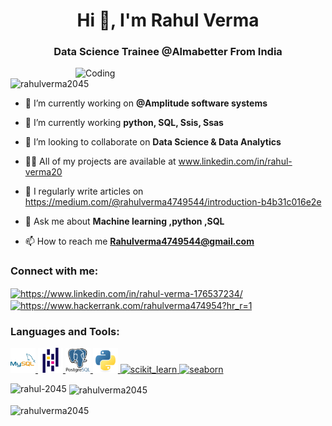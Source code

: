 <h1 align="center">Hi 👋, I'm Rahul Verma</h1>
<h3 align="center">Data Science Trainee @Almabetter From India</h3>
<img align="right" alt="Coding" width="400" src=https://clipartspub.com/images/coding-clipart-person-6.jpg



<p align="left"> <img src="https://komarev.com/ghpvc/?username=rahulverma2045&label=Profile%20views&color=0e75b6&style=flat" alt="rahulverma2045" /> </p>




- 🔭 I’m currently working on **@Amplitude software systems**


- 🌱 I’m currently working  **python, SQL, Ssis, Ssas**

- 👯 I’m looking to collaborate on **Data Science & Data Analytics**

- 👨‍💻 All of my projects are available at www.linkedin.com/in/rahul-verma20

- 📝 I regularly write articles on  https://medium.com/@rahulverma4749544/introduction-b4b31c016e2e

- 💬 Ask me about **Machine learning ,python ,SQL**

- 📫 How to reach me **Rahulverma4749544@gmail.com**

<h3 align="left">Connect with me:</h3>
<p align="left">
<a href="https://linkedin.com/in/https://www.linkedin.com/in/rahul-verma-176537234/" target="blank"><img align="center" src="https://raw.githubusercontent.com/rahuldkjain/github-profile-readme-generator/master/src/images/icons/Social/linked-in-alt.svg" alt="https://www.linkedin.com/in/rahul-verma-176537234/" height="30" width="40" /></a>
<a href="https://www.hackerrank.com/https://www.hackerrank.com/rahulverma474954?hr_r=1" target="blank"><img align="center" src="https://raw.githubusercontent.com/rahuldkjain/github-profile-readme-generator/master/src/images/icons/Social/hackerrank.svg" alt="https://www.hackerrank.com/rahulverma474954?hr_r=1" height="30" width="40" /></a>
</p>

<h3 align="left">Languages and Tools:</h3>
<p align="left"> <a href="https://www.mysql.com/" target="_blank" rel="noreferrer"> <img src="https://raw.githubusercontent.com/devicons/devicon/master/icons/mysql/mysql-original-wordmark.svg" alt="mysql" width="40" height="40"/> </a> <a href="https://pandas.pydata.org/" target="_blank" rel="noreferrer"> <img src="https://raw.githubusercontent.com/devicons/devicon/2ae2a900d2f041da66e950e4d48052658d850630/icons/pandas/pandas-original.svg" alt="pandas" width="40" height="40"/> </a> <a href="https://www.postgresql.org" target="_blank" rel="noreferrer"> <img src="https://raw.githubusercontent.com/devicons/devicon/master/icons/postgresql/postgresql-original-wordmark.svg" alt="postgresql" width="40" height="40"/> </a> <a href="https://www.python.org" target="_blank" rel="noreferrer"> <img src="https://raw.githubusercontent.com/devicons/devicon/master/icons/python/python-original.svg" alt="python" width="40" height="40"/> </a> <a href="https://scikit-learn.org/" target="_blank" rel="noreferrer"> <img src="https://upload.wikimedia.org/wikipedia/commons/0/05/Scikit_learn_logo_small.svg" alt="scikit_learn" width="40" height="40"/> </a> <a href="https://seaborn.pydata.org/" target="_blank" rel="noreferrer"> <img src="https://seaborn.pydata.org/_images/logo-mark-lightbg.svg" alt="seaborn" width="40" height="40"/> </a> </p>

<p><img align="left" src="https://github-readme-stats.vercel.app/api/top-langs?username=rahul-2045&show_icons=true&locale=en&layout=compact" alt="rahul-2045" /></p>

<p>&nbsp;<img align="center" src="https://github-readme-stats.vercel.app/api?username=rahul-2045&show_icons=true&locale=en" alt="rahulverma2045" /></p>

<p><img align="center" src="https://github-readme-streak-stats.herokuapp.com/?user=rahul-2045&" alt="rahulverma2045" /></p>

